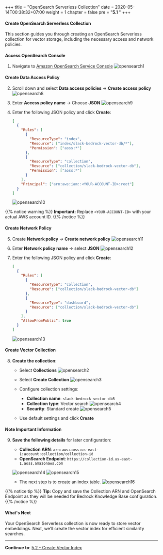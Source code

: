 +++
title = "OpenSearch Serverless Collection"
date = 2020-05-14T00:38:32+07:00
weight = 1
chapter = false
pre = "<b>5.1 </b>"
+++

#### Create OpenSearch Serverless Collection

This section guides you through creating an OpenSearch Serverless collection for vector storage, including the necessary access and network policies.

#### Access OpenSearch Console

1. Navigate to [Amazon OpenSearch Service Console](https://us-east-1.console.aws.amazon.com/aos/home?region=us-east-1#opensearch)
   ![opensearch1](/images/5/opensearch1.png?width=90pc)

#### Create Data Access Policy

2. Scroll down and select **Data access policies** → **Create access policy**
   ![opensearch8](/images/5/opensearch8.png?width=90pc)

3. Enter **Access policy name** → Choose **JSON**
   ![opensearch9](/images/5/opensearch9.png?width=90pc)

4. Enter the following JSON policy and click **Create**:
   ```json
   [
     {
       "Rules": [
         {
           "ResourceType": "index",
           "Resource": ["index/slack-bedrock-vector-db/*"],
           "Permission": ["aoss:*"]
         },
         {
           "ResourceType": "collection",
           "Resource": ["collection/slack-bedrock-vector-db"],
           "Permission": ["aoss:*"]
         }
       ],
       "Principal": ["arn:aws:iam::<YOUR-ACCOUNT-ID>:root"]
     }
   ]
   ```
   ![opensearch10](/images/5/opensearch10.png?width=91pc)

{{% notice warning %}}
**Important:** Replace `<YOUR-ACCOUNT-ID>` with your actual AWS account ID.
{{% /notice %}}

#### Create Network Policy

5. Create **Network policy** → **Create network policy**
   ![opensearch11](/images/5/opensearch11.png?width=90pc)

6. Enter **Network policy name** -> select **JSON**
   ![opensearch12](/images/5/opensearch12.png?width=90pc)

7. Enter the following JSON policy and click **Create**:
   ```json
   [
     {
       "Rules": [
         {
           "ResourceType": "collection",
           "Resource": ["collection/slack-bedrock-vector-db"]
         },
         {
           "ResourceType": "dashboard",
           "Resource": ["collection/slack-bedrock-vector-db"]
         }
       ],
       "AllowFromPublic": true
     }
   ]
   ```
   ![opensearch13](/images/5/opensearch13.png?width=90pc)

#### Create Vector Collection

8. **Create the collection**:

   - Select **Collections**
     ![opensearch2](/images/5/opensearch2.png?width=90pc)

   - Select **Create Collection**
     ![opensearch3](/images/5/opensearch3.png?width=90pc)

   - Configure collection settings:

     - **Collection name**: `slack-bedrock-vector-db5`
     - **Collection type**: Vector search
       ![opensearch4](/images/5/opensearch4.png?width=91pc)
      - **Security**: Standard create
       ![opensearch5](/images/5/opensearch5.png?width=90pc)

   - Use default settings and click **Create**

#### Note Important Information

9. **Save the following details** for later configuration:

   - **Collection ARN**: `arn:aws:aoss:us-east-1:account:collection/collection-id`
   - **OpenSearch Endpoint**: `https://collection-id.us-east-1.aoss.amazonaws.com`

   ![opensearch14](/images/5/opensearch14.png?width=91pc)
   ![opensearch15](/images/5/opensearch15.png?width=91pc)
   - The next step is to create an index table.
   ![opensearch16](/images/5/opensearch16.png?width=90pc)

{{% notice tip %}}
**Tip:** Copy and save the Collection ARN and OpenSearch Endpoint as they will be needed for Bedrock Knowledge Base configuration.
{{% /notice %}}

#### What's Next

Your OpenSearch Serverless collection is now ready to store vector embeddings. Next, we'll create the vector index for efficient similarity searches.

---

**Continue to**: [5.2 - Create Vector Index](../5.2-vector_index/)
